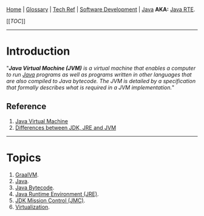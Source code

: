 [Home](/Slalom-LLC/Slalom-Consulting) | [Glossary](/Glossary) | [Tech Ref](/Tech-Ref) | [Software Development](/Tech-Ref/Software-Development) | [Java](/Tech-Ref/Software-Development/Java)
**AKA:** [Java RTE](./Java-RTE).

[[_TOC_]]

---
# Introduction
"_***Java Virtual Machine (JVM)*** is a virtual machine that enables a computer to run [Java](/Tech-Ref/Software-Development/Java) programs as well as programs written in other languages that are also compiled to Java bytecode. The JVM is detailed by a specification that formally describes what is required in a JVM implementation._"

## Reference
1. [Java Virtual Machine](https://en.wikipedia.org/wiki/Java_virtual_machine)
1. [Differences between JDK, JRE and JVM](https://www.geeksforgeeks.org/differences-jdk-jre-jvm/)

---
# Topics
1. [GraalVM](/Tech-Ref/Software-Development/DevOps-\(Development-and-IT-Operations\)/GraalVM).
1. [Java](/Tech-Ref/Software-Development/Java).
1. [Java Bytecode](/Tech-Ref/Software-Development/Java/JRE-\(Java-Runtime-Environment\)/JVM-\(Java-Virtual-Machine\)/Java-Bytecode).
1. [Java Runtime Environment (JRE)](/Tech-Ref/Software-Development/Java/JRE-\(Java-Runtime-Environment\)).
1. [JDK Mission Control (JMC)](/Tech-Ref/Software-Development/Java/JRE-\(Java-Runtime-Environment\)/JVM-\(Java-Virtual-Machine\)/JMC-\(JDK-Mission-Control\)).
1. [Virtualization](/Tech-Ref/Virtualization).
